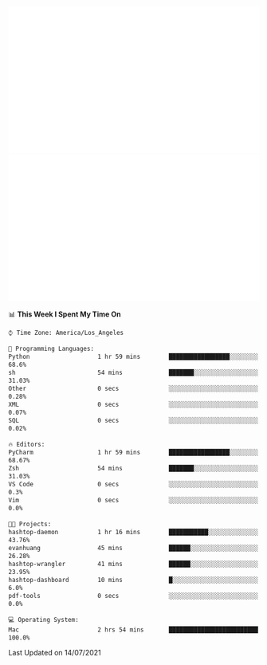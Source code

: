 <a href="https://github.com/jstrieb/github-stats">
 
![](https://github.com/evanhuang117/github-stats/blob/master/generated/overview.svg)
![](https://github.com/evanhuang117/github-stats/blob/master/generated/languages.svg)

</a>

<!--START_SECTION:waka-->
📊 **This Week I Spent My Time On** 

```text
⌚︎ Time Zone: America/Los_Angeles

💬 Programming Languages: 
Python                   1 hr 59 mins        █████████████████░░░░░░░░   68.6% 
sh                       54 mins             ███████░░░░░░░░░░░░░░░░░░   31.03% 
Other                    0 secs              ░░░░░░░░░░░░░░░░░░░░░░░░░   0.28% 
XML                      0 secs              ░░░░░░░░░░░░░░░░░░░░░░░░░   0.07% 
SQL                      0 secs              ░░░░░░░░░░░░░░░░░░░░░░░░░   0.02%

🔥 Editors: 
PyCharm                  1 hr 59 mins        █████████████████░░░░░░░░   68.67% 
Zsh                      54 mins             ███████░░░░░░░░░░░░░░░░░░   31.03% 
VS Code                  0 secs              ░░░░░░░░░░░░░░░░░░░░░░░░░   0.3% 
Vim                      0 secs              ░░░░░░░░░░░░░░░░░░░░░░░░░   0.0%

🐱‍💻 Projects: 
hashtop-daemon           1 hr 16 mins        ███████████░░░░░░░░░░░░░░   43.76% 
evanhuang                45 mins             ██████░░░░░░░░░░░░░░░░░░░   26.28% 
hashtop-wrangler         41 mins             ██████░░░░░░░░░░░░░░░░░░░   23.95% 
hashtop-dashboard        10 mins             █░░░░░░░░░░░░░░░░░░░░░░░░   6.0% 
pdf-tools                0 secs              ░░░░░░░░░░░░░░░░░░░░░░░░░   0.0%

💻 Operating System: 
Mac                      2 hrs 54 mins       █████████████████████████   100.0%

```


 Last Updated on 14/07/2021
<!--END_SECTION:waka-->
